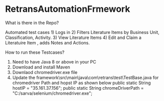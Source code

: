 # RetransAutomationFrmework

What is there in the Repo?

 Automated test cases 
     1) Logs in
     2) Filters Literature Items by Business Unit, Classification, Activity.
     3) View Literature Items 
     4) Edit and Claim a Literatuire Item , adds Notes and Actions.

How to run these Testcases?
   1) Need to have Java 8 or above in your PC
   2) Download and install Maven 
   3) Downlaod chromedriver.exe file 
   4) Update the framework\src\main\java\com\retrans\test\TestBase.java for chromedriver Path and hopst IP as shown below
                public static String hostIP = "35.161.37.156";
	              public static String chromeDriverPath = "C:/sarva/selenium/chromedriver.exe";
   
                     
